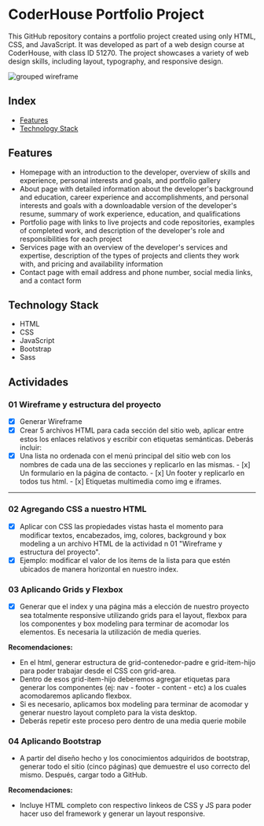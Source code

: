 # CoderHouse Portfolio Project

This GitHub repository contains a portfolio project created using only HTML, CSS, and JavaScript. It was developed as part of a web design course at CoderHouse, with class ID 51270. The project showcases a variety of web design skills, including layout, typography, and responsive design.

![grouped wireframe](./assets/GroupedWireframe.png)

## Index

- [Features](#features)
- [Technology Stack](#technology-stack)

## Features

- Homepage with an introduction to the developer, overview of skills and experience, personal interests and goals, and portfolio gallery
- About page with detailed information about the developer's background and education, career experience and accomplishments, and personal interests and goals with a downloadable version of the developer's resume, summary of work experience, education, and qualifications
- Portfolio page with links to live projects and code repositories, examples of completed work, and description of the developer's role and responsibilities for each project
- Services page with an overview of the developer's services and expertise, description of the types of projects and clients they work with, and pricing and availability information
- Contact page with email address and phone number, social media links, and a contact form

## Technology Stack

- HTML
- CSS
- JavaScript
- Bootstrap
- Sass

## Actividades

### 01 Wireframe y estructura del proyecto

- [x] Generar Wireframe
- [x] Crear 5 archivos HTML para cada sección del sitio web, aplicar entre estos los enlaces relativos y escribir con etiquetas semánticas. Deberás incluir:
- [x] Una lista no ordenada con el menú principal del sitio web con los nombres de cada una de las secciones y replicarlo en las mismas.
        - [x] Un formulario en la página de contacto.
        - [x] Un footer y replicarlo en todos tus html.
        - [x] Etiquetas multimedia como img e iframes.

---

### 02 Agregando CSS a nuestro HTML

- [x] Aplicar con CSS las propiedades vistas hasta el momento para modificar textos, encabezados, img, colores, background y box modeling a un archivo HTML de la actividad n 01 "Wireframe y estructura del proyecto".
- [x] Ejemplo: modificar el valor de los items de la lista para que estén ubicados de manera horizontal en nuestro index.

### 03 Aplicando Grids y Flexbox

- [x] Generar que el index y una página más a elección de nuestro proyecto sea totalmente responsive utilizando grids para el layout, flexbox para los componentes y box modeling para terminar de acomodar los elementos. Es necesaria la utilización de media queries.

**Recomendaciones:**

- En el html, generar estructura de grid-contenedor-padre e grid-item-hijo para poder trabajar desde el CSS con grid-area.
- Dentro de esos grid-item-hijo deberemos agregar etiquetas para generar los componentes (ej: nav - footer - content - etc) a los cuales acomodaremos aplicando flexbox.
- Si es necesario, aplicamos box modeling para terminar de acomodar y generar nuestro layout completo para la vista desktop.
- Deberás repetir este proceso pero dentro de una media querie mobile

### 04 Aplicando Bootstrap

- A partir del diseño hecho y los conocimientos adquiridos de bootstrap, generar todo el sitio (cinco páginas) que demuestre el uso correcto del mismo. Después, cargar todo a GitHub.

**Recomendaciones:**

- Incluye HTML completo con respectivo linkeos de CSS y JS para poder hacer uso del framework y generar un layout responsive.
